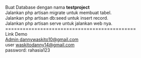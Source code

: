 Buat Database dengan nama <b>testproject</b> <br>
Jalankan php artisan migrate untuk membuat tabel. <br>
Jalankan php artisan db:seed untuk insert record. <br>
Jalankan php artisan serve untuk jalankan web nya. <br>
============================================= <br>
Link Demo <a href="https://tes.muhdannywaskito.com/public/login" target="_blank"> <br>
Admin dannywaskito10@gmail.com <br>
user waskitodanny14@gmail.com <br>
password: rahasia123 <br>
